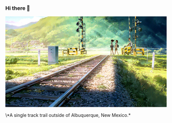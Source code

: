 ### Hi there 👋

<p align="center">
  <img src="https://github.com/KvnPrdtyaa/KvnPrdtyaa/blob/main/banner.gif"/>
</p>
\*A single track trail outside of Albuquerque, New Mexico.*

<!--
**KvnPrdtyaa/KvnPrdtyaa** is a ✨ _special_ ✨ repository because its `README.md` (this file) appears on your GitHub profile.

Here are some ideas to get you started:

- 🔭 I’m currently working on ...
- 🌱 I’m currently learning ...
- 👯 I’m looking to collaborate on ...
- 🤔 I’m looking for help with ...
- 💬 Ask me about ...
- 📫 How to reach me: ...
- 😄 Pronouns: ...
- ⚡ Fun fact: ...
-->
